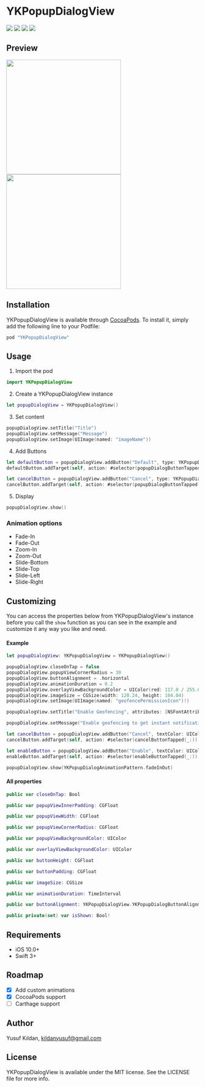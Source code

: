 YKPopupDialogView
========================
<a href="https://developer.apple.com/swift"><img src="https://img.shields.io/badge/language-swift3-f48041.svg?style=flat"></a>
<a href="https://developer.apple.com/ios"><img src="https://img.shields.io/badge/platform-iOS%2010%2B-blue.svg?style=flat"></a>
<a href="https://cocoapods.org/?q=YKPOP"><img src="https://img.shields.io/badge/cocoapods-compatible-brightgreen.svg"></a>
<a href="https://github.com/Carthage/Carthage"><img src="https://img.shields.io/badge/carthage-working%20on-red.svg"></a>


## Preview

<p float="left">
  <img src="Screenshots/examples.gif" width="300">
  <img src="Screenshots/image2.png" width="300">
</p>

## Installation

YKPopupDialogView is available through [CocoaPods](http://cocoapods.org). To install
it, simply add the following line to your Podfile:

```ruby
pod "YKPopupDialogView"
```

## Usage
1. Import the pod

```swift
import YKPopupDialogView
```

2. Create a YKPopupDialogView instance

```swift
let popupDialogView = YKPopupDialogView()
```

3. Set content

```swift
popupDialogView.setTitle("Title")
popupDialogView.setMessage("Message")        
popupDialogView.setImage(UIImage(named: "imageName"))
```

4. Add Buttons

```swift
let defaultButton = popupDialogView.addButton("Default", type: YKPopupDialogButtonType.default)        
defaultButton.addTarget(self, action: #selector(popupDialogButtonTapped(_:)), for: UIControlEvents.touchUpInside)

let cancelButton = popupDialogView.addButton("Cancel", type: YKPopupDialogButtonType.cancel)
cancelButton.addTarget(self, action: #selector(popupDialogButtonTapped(_:)), for: UIControlEvents.touchUpInside)
```

5. Display

```swift
popupDialogView.show()
```

### Animation options

- Fade-In
- Fade-Out
- Zoom-In
- Zoom-Out
- Slide-Bottom
- Slide-Top
- Slide-Left
- Slide-Right

## Customizing

You can access the properties below from YKPopupDialogView's instance before you call the ```show``` function
as you can see in the example and customize it any way you like and need.

#### Example
```swift
let popupDialogView: YKPopupDialogView = YKPopupDialogView()

popupDialogView.closeOnTap = false
popupDialogView.popupViewCornerRadius = 30
popupDialogView.buttonAlignment = .horizontal
popupDialogView.animationDuration = 0.2
popupDialogView.overlayViewBackgroundColor = UIColor(red: 117.0 / 255.0, green: 117.0 / 255.0, blue: 117.0 / 255.0, alpha: 0.8)
popupDialogView.imageSize = CGSize(width: 120.24, height: 104.04)
popupDialogView.setImage(UIImage(named: "geofencePermissionIcon")!)

popupDialogView.setTitle("Enable Geofencing", attributes: [NSFontAttributeName: UIFont(name: "Kanit-SemiBold", size: 17.0)!, NSForegroundColorAttributeName: UIColor(red: 33.0 / 255.0, green: 33.0 / 255.0, blue: 33.0 / 255.0, alpha: 1.0)])

popupDialogView.setMessage("Enable geofencing to get instant notifications for assignments nearby.", attributes: [NSFontAttributeName: UIFont(name: "Kanit-Regular", size: 16.0)!, NSForegroundColorAttributeName: UIColor(red: 117.0 / 255.0, green: 117.0 / 255.0, blue: 117.0 / 255.0, alpha: 1.0)])

let cancelButton = popupDialogView.addButton("Cancel", textColor: UIColor(red: 189.0 / 255.0, green: 189.0 / 255.0, blue: 189.0 / 255.0, alpha: 1.0), backgroundColor: UIColor.clear, font: UIFont(name: "Kanit-Medium", size: 17.0)!, cornerRadius: 0)
cancelButton.addTarget(self, action: #selector(cancelButtonTapped(_:)), for: .touchUpInside)

let enableButton = popupDialogView.addButton("Enable", textColor: UIColor(red: 245.0 / 255.0, green: 0.0 / 255.0, blue: 7.0 / 255.0, alpha: 0.8), backgroundColor: UIColor.clear, font: UIFont(name: "Kanit-SemiBold", size: 18.0)!, cornerRadius: 0)
enableButton.addTarget(self, action: #selector(enableButtonTapped(_:)), for: .touchUpInside)

popupDialogView.show(YKPopupDialogAnimationPattern.fadeInOut)
```

#### All properties
```swift
public var closeOnTap: Bool

public var popupViewInnerPadding: CGFloat

public var popupViewWidth: CGFloat

public var popupViewCornerRadius: CGFloat

public var popupViewBackgroundColor: UIColor

public var overlayViewBackgroundColor: UIColor

public var buttonHeight: CGFloat

public var buttonPadding: CGFloat

public var imageSize: CGSize

public var animationDuration: TimeInterval

public var buttonAlignment: YKPopupDialogView.YKPopupDialogButtonAlignment

public private(set) var isShown: Bool!
```

## Requirements

- iOS 10.0+
- Swift 3+

## Roadmap
- [x] Add custom animations
- [x] CocoaPods support
- [ ] Carthage support

## Author

Yusuf Kıldan, kildanyusuf@gmail.com

## License

YKPopupDialogView is available under the MIT license. See the LICENSE file for more info.

